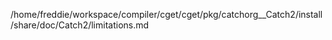 /home/freddie/workspace/compiler/cget/cget/pkg/catchorg__Catch2/install/share/doc/Catch2/limitations.md